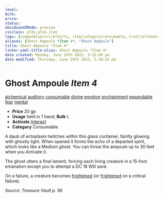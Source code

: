 ```yaml
---
level:
bulk:
price:
status:
obsidianUIMode: preview
cssclass: pf2e,pf2e-item
tags: [compendium/src/pf2e/tv, item/category/consumable, trait/alchemical, trait/auditory, trait/consumable, trait/divine, trait/emotion, trait/enchantment, trait/expandable, trait/fear, trait/mental]
aliases: [Ghost Ampoule *Item 4*, "Ghost Ampoule"]
title: Ghost Ampoule *Item 4*
linter-yaml-title-alias: Ghost Ampoule *Item 4*
date created: Monday, June 19th 2023, 5:15:09 pm
date modified: Thursday, June 29th 2023, 5:30:56 pm
---
```


# Ghost Ampoule *Item 4*

[alchemical](rules/traits/alchemical.md) [auditory](rules/traits/auditory.md) [consumable](rules/traits/consumable.md) [divine](rules/traits/divine.md) [emotion](rules/traits/emotion.md) [enchantment](rules/traits/enchantment.md) [expandable](rules/traits/expandable-tv.md) [fear](rules/traits/fear.md) [mental](rules/traits/mental.md)  

- **Price** 20 gp
- **Usage** held in 1 hand; **Bulk** L
- **Activate** [Interact](rules/actions/interact.md)
- **Category** Consumable

A daub of ectoplasm twitches within this glass container, faintly glowing with ghostly light. When opened it forms the echo of a departed spirit, which looks like a Medium ghost. You can throw the ampoule up to 30 feet when you Activate it.

The ghost utters a final lament, forcing each living creature in a 15-foot emanation except you to attempt a DC 18 Will save.

On a failure, a creature becomes [frightened](rules/conditions.md#Frightened) (or [frightened](rules/conditions.md#Frightened) on a critical failure).

*Source: Treasure Vault p. 56*
